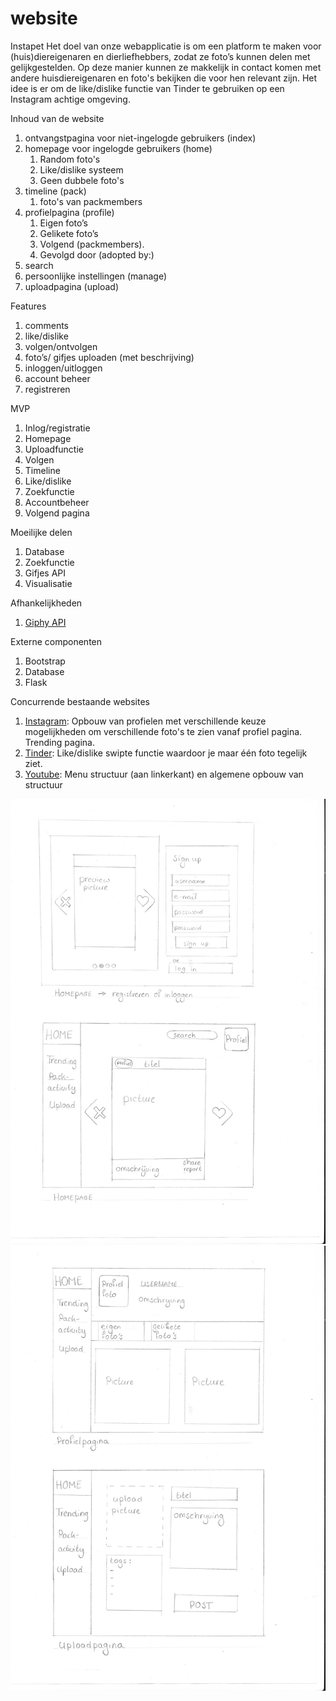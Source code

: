 # website
Instapet
Het doel van onze webapplicatie is om een platform te maken voor (huis)diereigenaren en dierliefhebbers, zodat ze foto’s kunnen delen met gelijkgestelden. Op deze manier kunnen ze makkelijk in contact komen met andere huisdiereigenaren en foto's bekijken die voor hen relevant zijn. Het idee is er om de like/dislike functie van Tinder te gebruiken op een Instagram achtige omgeving.

Inhoud van de website
1.  ontvangstpagina voor niet-ingelogde gebruikers (index)
2.  homepage voor ingelogde gebruikers (home)
    1. Random foto's 
    2. Like/dislike systeem
    3. Geen dubbele foto's 
3.  timeline (pack)
    1. foto's van packmembers
4.  profielpagina (profile)
    1. Eigen foto’s
    2. Gelikete foto’s
    3. Volgend (packmembers).
    4. Gevolgd door (adopted by:)
5.  search
6.  persoonlijke instellingen (manage)
7.  uploadpagina (upload)

Features
1.	comments
2.	like/dislike
3.	volgen/ontvolgen
4.	foto’s/ gifjes uploaden (met beschrijving)
5.	inloggen/uitloggen
6.	account beheer
7.  registreren

MVP
1.	Inlog/registratie
2.	Homepage
3.	Uploadfunctie
4.	Volgen
5.	Timeline
6.	Like/dislike
7.  Zoekfunctie
8.  Accountbeheer
9.  Volgend pagina

Moeilijke delen
1.	Database
2.	Zoekfunctie
3.	Gifjes API
4.	Visualisatie

Afhankelijkheden
1. [Giphy API](http://api.giphy.com)

Externe componenten
1. Bootstrap
2. Database
3. Flask

Concurrende bestaande websites
1. [Instagram](http://www.instagram.com): Opbouw van profielen met verschillende keuze mogelijkheden om verschillende foto's te zien vanaf profiel pagina. Trending pagina.
2. [Tinder](http://www.tinder.com): Like/dislike swipte functie waardoor je maar één foto tegelijk ziet.
3. [Youtube](http://www.youtube.com): Menu structuur (aan linkerkant) en algemene opbouw van structuur

![image of design](voorstel/projectvoorstel%201.jpg)
![image of second design](voorstel/projectvoorstel%202.jpg)
